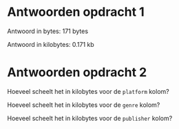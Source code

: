 # Antwoorden opdracht 1

Antwoord in bytes: 171 bytes

Antwoord in kilobytes: 0.171 kb

# Antwoorden opdracht 2

Hoeveel scheelt het in kilobytes voor de `platform` kolom?

Hoeveel scheelt het in kilobytes voor de `genre` kolom?

Hoeveel scheelt het in kilobytes voor de `publisher` kolom?
